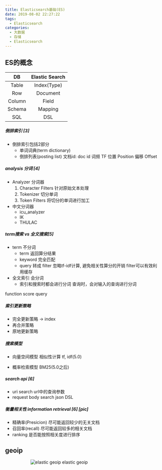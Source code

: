 ```yaml
---
title: Elasticsearch基础(ES)
date: 2019-08-02 22:27:22
tags: 
  - Elasticsearch
categories:  
  - 大数据
  - 存储
  - Elasticsearch
---
```


<p></p>
<!-- more -->

## ES的概念

DB| Elastic Search | 
:-:|:-:
Table|Index(Type)
Row|Document
Column|Field
Schema|Mapping
SQL| DSL

##### 倒排索引 [3]
+ 倒排索引包括2部分
  + 单词词典(term dictionary)
  + 倒排列表(posting list)
    文档id: doc id
    词频 TF
    位置 Position 
    偏移 Offset

##### analysis 分词 [4]
+ Analyzer 分词器
  1. Character Filters 
     针对原始文本处理
  2. Tokenizer
     切分单词
  3. Token Filters
     将切分的单词进行加工
+ 中文分词器
  + icu_analyzer
  + IK
  + THULAC

##### term搜索 vs 全文搜索[5]
+ term  不分词
  - term 返回算分结果
  - keyword 完全匹配
  - query 转成 filter
    忽略tf-idf计算, 避免相关性算分的开销
    filter可以有效利用缓存    
+ 全文索引  会分词
  - 索引和搜索时都会进行分词
    查询时，会对输入的查询进行分词

function score query

##### 索引更新策略
+ 完全更新策略 -> index 
+ 再合并策略
+ 原地更新策略

##### 搜索模型 
+ 向量空间模型
相似性计算 tf, idf(5.0)  

+ 概率检索模型
BM25(5.0之后)  

##### search api [6]
+ uri search
  url中的查询参数
+ request body search
  json DSL

##### 衡量相关性 information retrieval [6] [pic]
  + 精确率(Presicion)
    尽可能返回较少的无关文档
  + 召回率(recall)
    尽可能返回较多的相关文档
  + ranking 
    是否能按照相关度进行排序

##  geoip
<div style="text-align: center; width: 70%; height: 70%">
	
![elastic geoip](https://user-images.githubusercontent.com/5608425/64664368-8d6b4d00-d481-11e9-88bd-1b4cbf99379c.JPG) 
elastic geoip
</div>

## 参考
3. 12丨倒排索引介绍
4. 13丨通过Analyzer进行分词
5. 24丨基于词项和基于全文的搜索
6. 14丨SearchAPI概览

